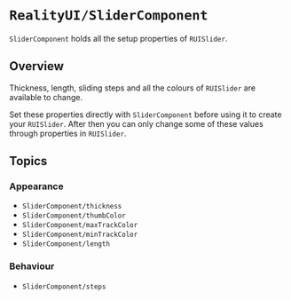 # ``RealityUI/SliderComponent``

``SliderComponent`` holds all the setup properties of ``RUISlider``.

## Overview

Thickness, length, sliding steps and all the colours of ``RUISlider`` are available to change.

Set these properties directly with ``SliderComponent`` before using it to create your ``RUISlider``. After then you can only change some of these values through properties in ``RUISlider``.

## Topics

### Appearance

- ``SliderComponent/thickness``
- ``SliderComponent/thumbColor``
- ``SliderComponent/maxTrackColor``
- ``SliderComponent/minTrackColor``
- ``SliderComponent/length``

### Behaviour

- ``SliderComponent/steps``

